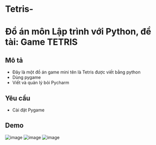 # Tetris-
# Đồ án môn Lập trình với Python, đề tài: Game TETRIS

## Mô tả
- Đây là một đồ án game mini tên là Tetris được viết bằng python 
- Dùng pygame 
- Viết và quản lý bỏi Pycharm
## Yêu cầu 
- Cài đặt Pygame

## Demo 
![image](https://user-images.githubusercontent.com/82193435/210394731-e4c19e79-5fa5-41a4-8791-7e5366c8bd60.png)
![image](https://user-images.githubusercontent.com/82193435/210394744-22f470f0-804e-4e43-b3b9-5c3c3f246f33.png)
![image](https://user-images.githubusercontent.com/82193435/210394906-be928d57-2fc1-43cf-aeec-6c019968017b.png)

